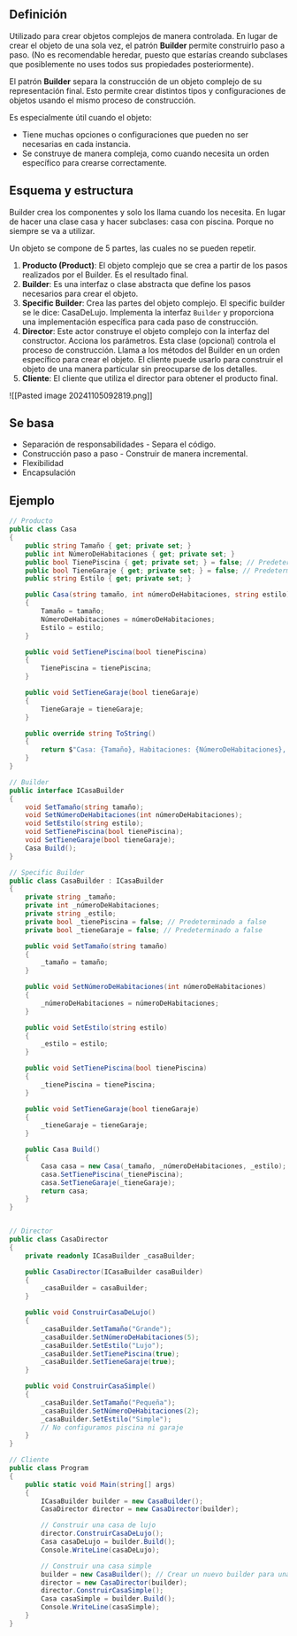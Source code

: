 ## Definición

Utilizado para crear objetos complejos de manera controlada. En lugar de crear el objeto de una sola vez, el patrón **Builder** permite construirlo paso a paso. (No es recomendable heredar, puesto que estarías creando subclases que posiblemente no uses todos sus propiedades posteriormente).

El patrón **Builder** separa la construcción de un objeto complejo de su representación final. Esto permite crear distintos tipos y configuraciones de objetos usando el mismo proceso de construcción.

Es especialmente útil cuando el objeto:

- Tiene muchas opciones o configuraciones que pueden no ser necesarias en cada instancia.
- Se construye de manera compleja, como cuando necesita un orden específico para crearse correctamente.
## Esquema y estructura

Builder crea los componentes y solo los llama cuando los necesita. En lugar de hacer una clase casa y hacer subclases: casa con piscina. Porque no siempre se va a utilizar.

Un objeto se compone de 5 partes, las cuales no se pueden repetir.

1. **Producto (Product)**: El objeto complejo que se crea a partir de los pasos realizados por el Builder. Es el resultado final.
2. **Builder**: Es una interfaz o clase abstracta que define los pasos necesarios para crear el objeto.
3. **Specific Builder**: Crea las partes del objeto complejo. El specific builder se le dice: CasaDeLujo. Implementa la interfaz `Builder` y proporciona una implementación específica para cada paso de construcción.
4. **Director**: Este actor construye el objeto complejo con la interfaz del constructor. Acciona los parámetros. Esta clase (opcional) controla el proceso de construcción. Llama a los métodos del Builder en un orden específico para crear el objeto. El cliente puede usarlo para construir el objeto de una manera particular sin preocuparse de los detalles.
5. **Cliente**: El cliente que utiliza el director para obtener el producto final.


![[Pasted image 20241105092819.png]]
## Se basa

- Separación de responsabilidades - Separa el código.
- Construcción paso a paso - Construir de manera incremental.
- Flexibilidad
- Encapsulación

## Ejemplo


```C#
// Producto
public class Casa
{
    public string Tamaño { get; private set; }
    public int NúmeroDeHabitaciones { get; private set; }
    public bool TienePiscina { get; private set; } = false; // Predeterminado a false
    public bool TieneGaraje { get; private set; } = false; // Predeterminado a false
    public string Estilo { get; private set; }

    public Casa(string tamaño, int númeroDeHabitaciones, string estilo)
    {
        Tamaño = tamaño;
        NúmeroDeHabitaciones = númeroDeHabitaciones;
        Estilo = estilo;
    }

    public void SetTienePiscina(bool tienePiscina)
    {
        TienePiscina = tienePiscina;
    }

    public void SetTieneGaraje(bool tieneGaraje)
    {
        TieneGaraje = tieneGaraje;
    }

    public override string ToString()
    {
        return $"Casa: {Tamaño}, Habitaciones: {NúmeroDeHabitaciones}, Estilo: {Estilo}, Tiene Piscina: {TienePiscina}, Tiene Garaje: {TieneGaraje}";
    }
}

// Builder
public interface ICasaBuilder
{
    void SetTamaño(string tamaño);
    void SetNúmeroDeHabitaciones(int númeroDeHabitaciones);
    void SetEstilo(string estilo);
    void SetTienePiscina(bool tienePiscina);
    void SetTieneGaraje(bool tieneGaraje);
    Casa Build();
}

// Specific Builder
public class CasaBuilder : ICasaBuilder
{
    private string _tamaño;
    private int _númeroDeHabitaciones;
    private string _estilo;
    private bool _tienePiscina = false; // Predeterminado a false
    private bool _tieneGaraje = false; // Predeterminado a false

    public void SetTamaño(string tamaño)
    {
        _tamaño = tamaño;
    }

    public void SetNúmeroDeHabitaciones(int númeroDeHabitaciones)
    {
        _númeroDeHabitaciones = númeroDeHabitaciones;
    }

    public void SetEstilo(string estilo)
    {
        _estilo = estilo;
    }

    public void SetTienePiscina(bool tienePiscina)
    {
        _tienePiscina = tienePiscina;
    }

    public void SetTieneGaraje(bool tieneGaraje)
    {
        _tieneGaraje = tieneGaraje;
    }

    public Casa Build()
    {
        Casa casa = new Casa(_tamaño, _númeroDeHabitaciones, _estilo);
        casa.SetTienePiscina(_tienePiscina);
        casa.SetTieneGaraje(_tieneGaraje);
        return casa;
    }
}


// Director
public class CasaDirector
{
    private readonly ICasaBuilder _casaBuilder;

    public CasaDirector(ICasaBuilder casaBuilder)
    {
        _casaBuilder = casaBuilder;
    }

    public void ConstruirCasaDeLujo()
    {
        _casaBuilder.SetTamaño("Grande");
        _casaBuilder.SetNúmeroDeHabitaciones(5);
        _casaBuilder.SetEstilo("Lujo");
        _casaBuilder.SetTienePiscina(true);
        _casaBuilder.SetTieneGaraje(true);
    }

    public void ConstruirCasaSimple()
    {
        _casaBuilder.SetTamaño("Pequeña");
        _casaBuilder.SetNúmeroDeHabitaciones(2);
        _casaBuilder.SetEstilo("Simple");
        // No configuramos piscina ni garaje
    }
}

// Cliente
public class Program
{
    public static void Main(string[] args)
    {
        ICasaBuilder builder = new CasaBuilder();
        CasaDirector director = new CasaDirector(builder);

        // Construir una casa de lujo
        director.ConstruirCasaDeLujo();
        Casa casaDeLujo = builder.Build();
        Console.WriteLine(casaDeLujo);

        // Construir una casa simple
        builder = new CasaBuilder(); // Crear un nuevo builder para una nueva casa
        director = new CasaDirector(builder);
        director.ConstruirCasaSimple();
        Casa casaSimple = builder.Build();
        Console.WriteLine(casaSimple);
    }
}

```


